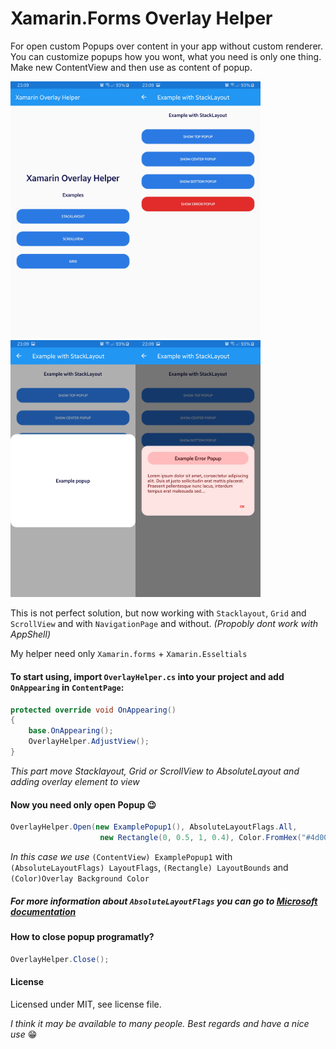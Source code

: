# Xamarin.Forms Overlay Helper
For open custom Popups over content in your app without custom renderer. 
You can customize popups how you wont, what you need is only one thing. 
Make new ContentView and then use as content of popup.

<img src="https://raw.githubusercontent.com/anchorit3/xamarin-overlay-helper/master/Images/s1.jpg" width="200"><img src="https://raw.githubusercontent.com/anchorit3/xamarin-overlay-helper/master/Images/s2.jpg" width="200">
<img src="https://raw.githubusercontent.com/anchorit3/xamarin-overlay-helper/master/Images/s3.jpg" width="200"><img src="https://raw.githubusercontent.com/anchorit3/xamarin-overlay-helper/master/Images/s4.jpg" width="200">

This is not perfect solution, but now working with `Stacklayout`, `Grid` and `ScrollView` and with `NavigationPage` and without.
*(Propobly dont work with AppShell)*

My helper need only `Xamarin.forms` + `Xamarin.Esseltials`

#### To start using, import `OverlayHelper.cs` into your project and add `OnAppearing` in `ContentPage`:
```cs
protected override void OnAppearing()
{
    base.OnAppearing();
    OverlayHelper.AdjustView();
}
```
*This part move Stacklayout, Grid or ScrollView to AbsoluteLayout and adding overlay element to view*


#### Now you need only open Popup 😉
```cs
OverlayHelper.Open(new ExamplePopup1(), AbsoluteLayoutFlags.All,
                    new Rectangle(0, 0.5, 1, 0.4), Color.FromHex("#4d000000"));
```
*In this case we use* `(ContentView) ExamplePopup1` with `(AbsoluteLayoutFlags) LayoutFlags`, `(Rectangle) LayoutBounds` and `(Color)Overlay Background Color`

##### For more information about `AbsoluteLayoutFlags` you can go to [Microsoft documentation](https://docs.microsoft.com/en-us/xamarin/xamarin-forms/user-interface/layouts/absolute-layout)

#### How to close popup programatly?

```cs
OverlayHelper.Close();
```

#### License
Licensed under MIT, see license file.


*I think it may be available to many people. Best regards and have a nice use* 😁
